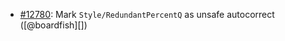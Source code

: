 
* [#12780](https://github.com/rubocop/rubocop/pulls/12784): Mark `Style/RedundantPercentQ` as unsafe autocorrect ([@boardfish][])
